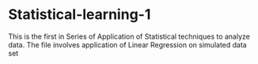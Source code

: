 # Statistical-learning-1
This is the first in Series of Application of Statistical techniques to analyze data.
The file involves application of Linear Regression on simulated data set
